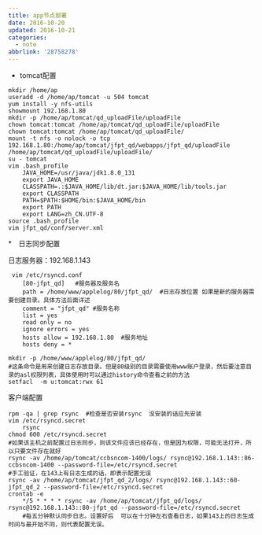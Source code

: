 ```yaml
---
title: app节点部署
date: 2016-10-20
updated: 2016-10-21
categories:
  - note
abbrlink: '28758278'
---
```

   * tomcat配置
   
 

  
    mkdir /home/ap   
    useradd -d /home/ap/tomcat -u 504 tomcat
    yum install -y nfs-utils
    showmount 192.168.1.80
    mkdir -p /home/ap/tomcat/qd_uploadFile/uploadFile
    chown tomcat:tomcat /home/ap/tomcat/qd_uploadFile/uploadFile
    chown tomcat:tomcat /home/ap/tomcat/qd_uploadFile/
    mount -t nfs -o nolock -o tcp 192.168.1.80:/home/ap/tomcat/jfpt_qd/webapps/jfpt_qd/uploadFile /home/ap/tomcat/qd_uploadFile/uploadFile/
    su - tomcat
    vim .bash_profile 
        JAVA_HOME=/usr/java/jdk1.8.0_131
        export JAVA_HOME
        CLASSPATH=.:$JAVA_HOME/lib/dt.jar:$JAVA_HOME/lib/tools.jar
        export CLASSPATH
        PATH=$PATH:$HOME/bin:$JAVA_HOME/bin
        export PATH
        export LANG=zh_CN.UTF-8
    source .bash_profile
    vim jfpt_qd/conf/server.xml

*　日志同步配置

日志服务器：192.168.1.143 


     vim /etc/rsyncd.conf
        [80-jfpt_qd]   #服务器及服务名
        path = /home/www/applelog/80/jfpt_qd/  #日志存放位置 如果是新的服务器需要创建目录。具体方法后面详述
        comment = "jfpt_qd" #服务名称
        list = yes
        read only = no
        ignore errors = yes
        hosts allow = 192.168.1.80  #服务地址
        hosts deny = *
        
    mkdir -p /home/www/applelog/80/jfpt_qd/  
    #这条命令是用来创建日志存放目录。但是80级别的目录需要使用www账户登录，然后要注意目录的asl权限列表，具体使用时可以通过history命令查看之前的方法
    setfacl  -m u:tomcat:rwx 61
    
客户端配置

    rpm -qa | grep rsync  #检查是否安装rsync  没安装的话应先安装
    vim /etc/rsyncd.secret   
        rsync
    chmod 600 /etc/rsyncd.secret      
    #如果该主机之前配置过日志同步，则该文件应该已经存在，但是因为权限，可能无法打开，所以只要文件存在就好
    rsync -av /home/ap/tomcat/ccbsncom-1400/logs/ rsync@192.168.1.143::86-ccbsncom-1400 --password-file=/etc/rsyncd.secret  
    #手工验证，在143上有日志生成的话，即表示配置无误
    rsync -av /home/ap/tomcat/jfpt_qd_2/logs/ rsync@192.168.1.143::60-jfpt_qd_2 --password-file=/etc/rsyncd.secret
    crontab -e
        */5 * * * * rsync -av /home/ap/tomcat/jfpt_qd/logs/ rsync@192.168.1.143::80-jfpt_qd --password-file=/etc/rsyncd.secret 
        #每五分钟默认同步日志。设置好后  可以在十分钟左右查看日志，如果143上的日志生成时间与最开始不同，则代表配置无误。

